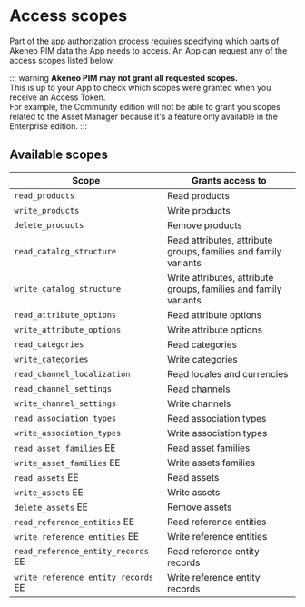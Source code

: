 # Access scopes

Part of the app authorization process requires specifying which parts of Akeneo PIM data the App needs to access.
An App can request any of the access scopes listed below.

::: warning
**Akeneo PIM may not grant all requested scopes.**  
This is up to your App to check which scopes were granted when you receive an Access Token.  
For example, the Community edition will not be able to grant you scopes related to the Asset Manager because
it's a feature only available in the Enterprise edition.
:::

## Available scopes

| Scope | Grants access to |
|-------|------------------|
| `read_products` | Read products |
| `write_products` | Write products |
| `delete_products` | Remove products |
| `read_catalog_structure` | Read attributes, attribute groups, families and family variants|
| `write_catalog_structure` | Write attributes, attribute groups, families and family variants |
| `read_attribute_options` | Read attribute options |
| `write_attribute_options` | Write attribute options  |
| `read_categories` | Read categories  |
| `write_categories` | Write categories |
| `read_channel_localization` | Read locales and currencies |
| `read_channel_settings` | Read channels |
| `write_channel_settings` | Write channels |
| `read_association_types` | Read association types |
| `write_association_types` | Write association types |
| `read_asset_families` <span class="label label-ee">EE</span> | Read asset families |
| `write_asset_families` <span class="label label-ee">EE</span> | Write assets families |
| `read_assets` <span class="label label-ee">EE</span> | Read assets |
| `write_assets` <span class="label label-ee">EE</span> | Write assets |
| `delete_assets` <span class="label label-ee">EE</span> | Remove assets |
| `read_reference_entities` <span class="label label-ee">EE</span> | Read reference entities |
| `write_reference_entities` <span class="label label-ee">EE</span> | Write reference entities |
| `read_reference_entity_records` <span class="label label-ee">EE</span> | Read reference entity records |
| `write_reference_entity_records` <span class="label label-ee">EE</span> | Write reference entity records |

